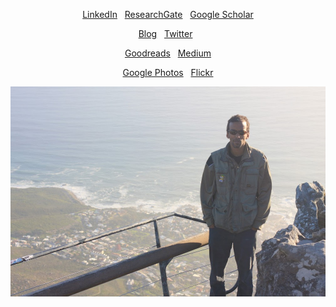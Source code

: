 <p align=center>
  <a href="https://www.linkedin.com/in/nemozen">LinkedIn</a>&nbsp;&nbsp;
  <a href="https://www.researchgate.net/profile/Nemo_Semret2">ResearchGate</a>&nbsp;&nbsp;
  <a href="https://scholar.google.com/citations?user=RcoYoIwAAAAJ">Google Scholar</a>
</p>

<p align=center>
  <a href="http://nemozen.semret.org/">Blog</a>&nbsp;&nbsp;
  <a href="https://twitter.com/nemozen">Twitter</a>&nbsp;&nbsp;
</p>

<p align=center>
  <a href="https://www.goodreads.com/user/show/88112945-nemo-semret">Goodreads</a>&nbsp;&nbsp;
  <a href="https://medium.com/@nemozen">Medium</a>
</p>

<p align=center>
  <a href="https://photos.app.goo.gl/vcjNfoJd5KTa5AsC9">Google Photos</a>&nbsp;&nbsp;
  <a href="https://www.flickr.com/photos/36920867@N02/">Flickr</a>
</p>

<p align=center>
  <img src=IMG_3201.JPG />
</p>

